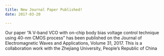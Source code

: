 ```yaml
---
title: New Journal Paper Published!
date: 2017-03-20

---
```


<!--more-->

Our paper “A V-band VCO with on-chip body bias voltage control technique using 40-nm CMOS process” has been published on the Journal of Electromagnetic Waves and Applications, Volume 31, 2017. This is a collaboration work with the Zhejiang University, People’s Republic of China
